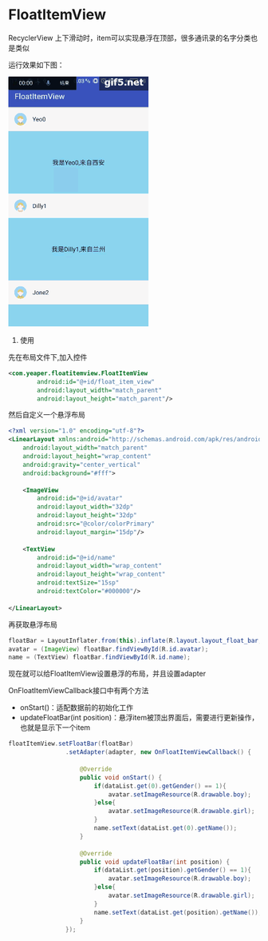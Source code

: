 # FloatItemView

RecyclerView 上下滑动时，item可以实现悬浮在顶部，很多通讯录的名字分类也是类似


运行效果如下图：

![效果演示](https://github.com/yeaper/FloatItemView/blob/master/showApp.gif)


1. 使用

先在布局文件下,加入控件

```xml
<com.yeaper.floatitemview.FloatItemView
        android:id="@+id/float_item_view"
        android:layout_width="match_parent"
        android:layout_height="match_parent"/>
```

然后自定义一个悬浮布局

```xml
<?xml version="1.0" encoding="utf-8"?>
<LinearLayout xmlns:android="http://schemas.android.com/apk/res/android"
    android:layout_width="match_parent"
    android:layout_height="wrap_content"
    android:gravity="center_vertical"
    android:background="#fff">

    <ImageView
        android:id="@+id/avatar"
        android:layout_width="32dp"
        android:layout_height="32dp"
        android:src="@color/colorPrimary"
        android:layout_margin="15dp"/>

    <TextView
        android:id="@+id/name"
        android:layout_width="wrap_content"
        android:layout_height="wrap_content"
        android:textSize="15sp"
        android:textColor="#000000"/>

</LinearLayout>
```

再获取悬浮布局

```java
floatBar = LayoutInflater.from(this).inflate(R.layout.layout_float_bar, null, false);
avatar = (ImageView) floatBar.findViewById(R.id.avatar);
name = (TextView) floatBar.findViewById(R.id.name);
```

现在就可以给FloatItemView设置悬浮的布局，并且设置adapter

OnFloatItemViewCallback接口中有两个方法
 - onStart()：适配数据前的初始化工作
 - updateFloatBar(int position)：悬浮item被顶出界面后，需要进行更新操作，也就是显示下一个item
 
```java
floatItemView.setFloatBar(floatBar)
                .setAdapter(adapter, new OnFloatItemViewCallback() {

                    @Override
                    public void onStart() {
                        if(dataList.get(0).getGender() == 1){
                            avatar.setImageResource(R.drawable.boy);
                        }else{
                            avatar.setImageResource(R.drawable.girl);
                        }
                        name.setText(dataList.get(0).getName());
                    }

                    @Override
                    public void updateFloatBar(int position) {
                        if(dataList.get(position).getGender() == 1){
                            avatar.setImageResource(R.drawable.boy);
                        }else{
                            avatar.setImageResource(R.drawable.girl);
                        }
                        name.setText(dataList.get(position).getName());
                    }
                });
```
